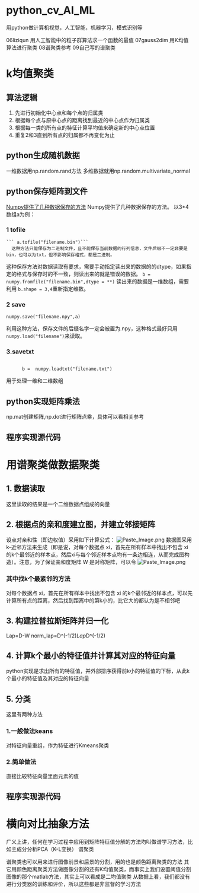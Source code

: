 # python_cv_AI_ML
用python做计算机视觉，人工智能，机器学习，模式识别等

06liziqun 用人工智能中的粒子群算法求一个函数的最值
07gauss2dim 用K均值算法进行聚类
08谱聚类参考
09自己写的谱聚类
# k均值聚类
## 算法逻辑
1. 先进行初始化中心点和每个点的归属类
2. 根据每个点与原中心点的距离找到最近的中心点作为归属类
3. 根据每一类的所有点的特征计算平均值来确定新的中心点位置
4. 重复2和3直到所有点的归属都不再变化为止
## python生成随机数据
一维数据用np.random.rand方法
多维数据就用np.random.multivariate_normal
## python保存矩阵到文件
[Numpy提供了几种数据保存的方法](http://www.cnblogs.com/ice-daigua/archive/2012/11/16/2772674.html)
   Numpy提供了几种数据保存的方法。
   以3*4数组a为例：
### 1 tofile
    ``` a.tofile("filename.bin")```
      这种方法只能保存为二进制文件，且不能保存当前数据的行列信息，文件后缀不一定非要是bin，也可以为txt，但不影响保存格式，都是二进制。

这种保存方法对数据读取有要求，需要手动指定读出来的数据的的dtype，如果指定的格式与保存时的不一致，则读出来的就是错误的数据。
       ```b = numpy.fromfile("filename.bin",dtype = **)```
       读出来的数据是一维数组，需要利用
        ```b.shape = 3,4```重新指定维数。
### 2 save

```
numpy.save("filename.npy",a)
```
利用这种方法，保存文件的后缀名字一定会被置为.npy，这种格式最好只用 ```numpy.load("filename")```来读取。
 

###   3.savetxt
```numpy.savetxt("filename.txt",a)

      b =  numpy.loadtxt("filename.txt")
```

用于处理一维和二维数组


## python实现矩阵乘法

np.mat创建矩阵,np.dot进行矩阵点乘，具体可以看相关参考

## 程序实现源代码



# 用谱聚类做数据聚类

## 1. 数据读取
这里读取的结果是一个二维数据点组成的向量
## 2. 根据点的亲和度建立图，并建立邻接矩阵
设点对亲和性（即边权值）采用如下计算公式：
![Paste_Image.png](http://upload-images.jianshu.io/upload_images/454341-0917fe5d9eaf65bc.png?imageMogr2/auto-orient/strip%7CimageView2/2/w/1240)
数据图采用 k-近邻方法来生成（即是说，对每个数据点 xi，首先在所有样本中找出不包含 xi 的k个最邻近的样本点，然后xi与每个邻近样本点均有一条边相连，从而完成图构造）。注意，为了保证亲和度矩阵 W 是对称矩阵，可以令 ![Paste_Image.png](http://upload-images.jianshu.io/upload_images/454341-ff90d057733623b6.png?imageMogr2/auto-orient/strip%7CimageView2/2/w/1240)

### 其中找k个最紧邻的方法
对每个数据点 xi，首先在所有样本中找出不包含 xi 的k个最邻近的样本点，可以先计算所有点的距离，然后找到距离中的第k小的，比它大的都认为是不相邻吧

## 3. 构建拉普拉斯矩阵并归一化
Lap=D-W
norm_lap=D^(-1/2)*Lap*D^(-1/2)


## 4. 计算k个最小的特征值并计算其对应的特征向量
python实现是求出所有的特征值，并外部排序获得前k小的特征值的下标，从此k个最小的特征值及其对应的特征向量
## 5. 分类
这里有两种方法
### 1.一般做法keans
对特征向量重组，作为特征进行Kmeans聚类
### 2.简单做法
直接比较特征向量里面元素的值

## 程序实现源代码



# 横向对比抽象方法
广义上讲，任何在学习过程中应用到矩阵特征值分解的方法均叫做谱学习方法，比如主成分分析PCA（K-L变换）  谱聚类

谱聚类也可以用来进行图像前景和后景的分割，用的也是颜色距离聚类的方法
其它用颜色距离聚类方法做图像分割的还有K均值聚类，而事实上我们设置阈值分割图像的那个matlab方法，其实上可以看成是二均值聚类
从数据上看，我们都没有进行分类器的训练和评价，所以这些都是非监督的学习方法
